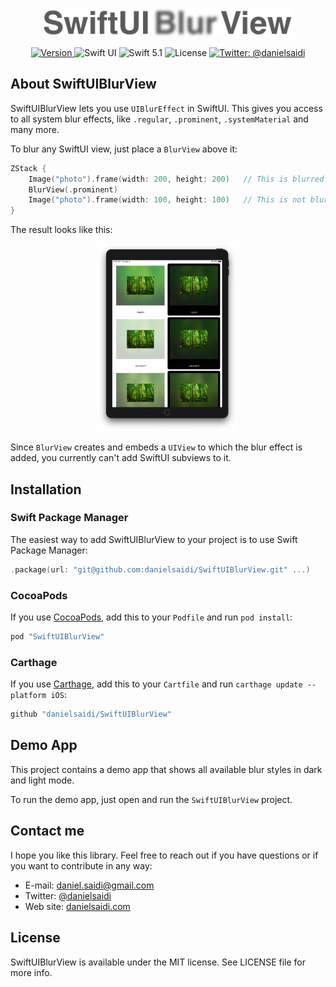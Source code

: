 <p align="center">
    <img src ="Resources/Logo.png" width=400 />
</p>

<p align="center">
    <a href="https://github.com/danielsaidi/SwiftUIBlurView">
        <img src="https://badge.fury.io/gh/danielsaidi%2FSwiftUIBlurView.svg?style=flat" alt="Version" />
    </a>
    <img src="https://img.shields.io/badge/platform-SwiftUI-red.svg" alt="Swift UI" />
    <img src="https://img.shields.io/badge/Swift-5.1-orange.svg" alt="Swift 5.1" />
    <img src="https://badges.frapsoft.com/os/mit/mit.svg?style=flat&v=102" alt="License" />
    <a href="https://twitter.com/danielsaidi">
        <img src="https://img.shields.io/badge/contact-@danielsaidi-blue.svg?style=flat" alt="Twitter: @danielsaidi" />
    </a>
</p>


## <a name="about"></a>About SwiftUIBlurView

SwiftUIBlurView lets you use `UIBlurEffect` in SwiftUI. This gives you access to all system blur effects, like `.regular`, `.prominent`, `.systemMaterial` and many more.

To blur any SwiftUI view, just place a `BlurView` above it:

```swift
ZStack {
    Image("photo").frame(width: 200, height: 200)   // This is blurred
    BlurView(.prominent)
    Image("photo").frame(width: 100, height: 100)   // This is not blurred
}
```

The result looks like this:

<p align="center">
    <img src ="Resources/Demo.jpg" height=300 />
</p>

Since `BlurView` creates and embeds a `UIView` to which the blur effect is added, you currently can't add SwiftUI subviews to it.


## Installation

### Swift Package Manager

The easiest way to add SwiftUIBlurView to your project is to use Swift Package Manager:
```swift
.package(url: "git@github.com:danielsaidi/SwiftUIBlurView.git" ...)
```

### CocoaPods

If you use [CocoaPods](CocoaPods), add this to your `Podfile` and run `pod install`:
```ruby
pod "SwiftUIBlurView"
```

### <a name="carthage"></a>Carthage

If you use [Carthage](Carthage), add this to your `Cartfile` and run `carthage update --platform iOS`:
```ruby
github "danielsaidi/SwiftUIBlurView"
```


## Demo App

This project contains a demo app that shows all available blur styles in dark and light mode.

To run the demo app, just open and run the `SwiftUIBlurView` project. 


## Contact me

I hope you like this library. Feel free to reach out if you have questions or if you want to contribute in any way:

* E-mail: [daniel.saidi@gmail.com](mailto:daniel.saidi@gmail.com)
* Twitter: [@danielsaidi](http://www.twitter.com/danielsaidi)
* Web site: [danielsaidi.com](http://www.danielsaidi.com)


## License

SwiftUIBlurView is available under the MIT license. See LICENSE file for more info.


[Carthage]: https://github.com/Carthage
[CocoaPods]: http://cocoapods.org
[GitHub]: https://github.com/danielsaidi/SwiftUIBlurView
[License]: https://github.com/danielsaidi/SwiftUIBlurView/blob/master/LICENSE
